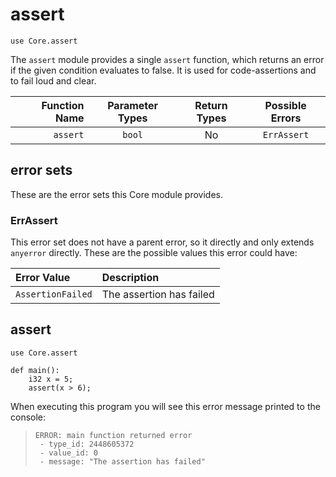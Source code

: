 # assert

```ft
use Core.assert
```

The `assert` module provides a single `assert` function, which returns an error if the given condition evaluates to false. It is used for code-assertions and to fail loud and clear.

| Function Name | Parameter Types | Return Types | Possible Errors |
| ------------: | :-------------: | :----------: | :-------------: |
|      `assert` |      `bool`     |      No      |   `ErrAssert`   |

## error sets

These are the error sets this Core module provides.

### ErrAssert

This error set does not have a parent error, so it directly and only extends `anyerror` directly. These are the possible values this error could have:

| Error Value       | Description              |
| :---------------- | :----------------------- |
| `AssertionFailed` | The assertion has failed |

## assert

```ft
use Core.assert

def main():
    i32 x = 5;
    assert(x > 6);
```

When executing this program you will see this error message printed to the console:

> ```
> ERROR: main function returned error
>  - type_id: 2448605372
>  - value_id: 0
>  - message: "The assertion has failed"
> ```
